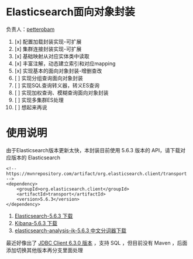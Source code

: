 # Elasticsearch面向对象封装

负责人：[petterobam](https://github.com/petterobam)

1. [x] 配置加载封装实现-可扩展
2. [x] 集群连接封装实现-可扩展
3. [x] 基础映射从对应实体类中读取
4. [x] 丰富注解，动态建立索引和对应mapping
5. [x] 实现基本的面向对象封装-增删查改
6. [ ] 实现分组查询面向对象封装
7. [ ] 实现SQL查询转义器，转义ES查询
8. [ ] 实现加权查询、模糊查询面向对象封装
9. [ ] 实现多集群ES处理
10. [ ] 想起来再说
 
# 使用说明

由于Elasticsearch版本更新太快，本封装目前使用 5.6.3 版本的 API，请下载对应版本的 Elasticsearch

```
<!-- https://mvnrepository.com/artifact/org.elasticsearch.client/transport -->
<dependency>
    <groupId>org.elasticsearch.client</groupId>
    <artifactId>transport</artifactId>
    <version>5.6.3</version>
</dependency>
```

1. [Elasticsearch-5.6.3 下载](https://www.elastic.co/downloads/past-releases/elasticsearch-5-6-3)
2. [Kibana-5.6.3 下载](https://www.elastic.co/downloads/past-releases/kibana-5-6-3)
2. [elasticsearch-analysis-ik-5.6.3 中文分词器下载](https://github.com/medcl/elasticsearch-analysis-ik/releases/download/v5.6.3/elasticsearch-analysis-ik-5.6.3.zip)

最近好像出了 [JDBC Client 6.3.0 版本](https://www.elastic.co/guide/en/elasticsearch/reference/6.3/index.html) ，支持 SQL ，但目前没有 Maven ，后面添加切换其他版本再分支里面处理